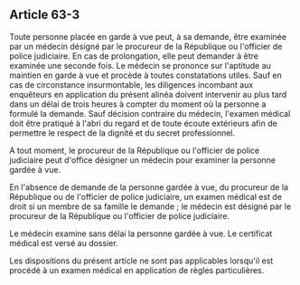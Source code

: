 Article 63-3
----
Toute personne placée en garde à vue peut, à sa demande, être examinée par un
médecin désigné par le procureur de la République ou l'officier de police
judiciaire. En cas de prolongation, elle peut demander à être examinée une
seconde fois. Le médecin se prononce sur l'aptitude au maintien en garde à vue
et procède à toutes constatations utiles. Sauf en cas de circonstance
insurmontable, les diligences incombant aux enquêteurs en application du présent
alinéa doivent intervenir au plus tard dans un délai de trois heures à compter
du moment où la personne a formulé la demande. Sauf décision contraire du
médecin, l'examen médical doit être pratiqué à l'abri du regard et de toute
écoute extérieurs afin de permettre le respect de la dignité et du secret
professionnel.

A tout moment, le procureur de la République ou l'officier de police judiciaire
peut d'office désigner un médecin pour examiner la personne gardée à vue.

En l'absence de demande de la personne gardée à vue, du procureur de la
République ou de l'officier de police judiciaire, un examen médical est de droit
si un membre de sa famille le demande ; le médecin est désigné par le procureur
de la République ou l'officier de police judiciaire.

Le médecin examine sans délai la personne gardée à vue. Le certificat médical
est versé au dossier.

Les dispositions du présent article ne sont pas applicables lorsqu'il est
procédé à un examen médical en application de règles particulières.
